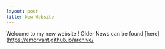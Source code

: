 ```yaml
---
layout: post
title: New Website
---
```

Welcome to my new website ! Older News can be found [here](https://emorvant.github.io/archive/